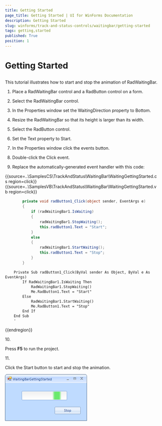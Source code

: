 ```yaml
---
title: Getting Started
page_title: Getting Started | UI for WinForms Documentation
description: Getting Started
slug: winforms/track-and-status-controls/waitingbar/getting-started
tags: getting,started
published: True
position: 1
---
```


# Getting Started



## 

This tutorial illustrates how to start and stop the animation of RadWaitingBar.

1. Place a RadWaitingBar control and a RadButton control on a form.

1. Select the RadWaitingBar control.

1. In the Properties window set the WaitingDirection property to Bottom.

1. Resize the RadWaitingBar so that its height is larger than its width.

1. Select the RadButton control.

1. Set the Text property to Start.

1. In the Properties window click the events button.

1. Double-click the Click event.

1. Replace the automatically-generated event handler with this code:

{{source=..\SamplesCS\TrackAndStatus\WaitingBar\WaitingGettingStarted.cs region=click}} 
{{source=..\SamplesVB\TrackAndStatus\WaitingBar\WaitingGettingStarted.vb region=click}} 

````C#
        private void radButton1_Click(object sender, EventArgs e)
        {
            if (radWaitingBar1.IsWaiting)
            {
                radWaitingBar1.StopWaiting();
                this.radButton1.Text = "Start";
            }
            else
            {
                radWaitingBar1.StartWaiting();
                this.radButton1.Text = "Stop";
            }
        }
````
````VB.NET
    Private Sub radButton1_Click(ByVal sender As Object, ByVal e As EventArgs)
        If RadWaitingBar1.IsWaiting Then
            RadWaitingBar1.StopWaiting()
            Me.RadButton1.Text = "Start"
        Else
            RadWaitingBar1.StartWaiting()
            Me.RadButton1.Text = "Stop"
        End If
    End Sub
    '
````

{{endregion}} 

10\. 

Press __F5__ to run the project.

11\. 

Click the Start button to start and stop the animation.

![track-and-status-controls-waitingbar-getting-started 001](images/track-and-status-controls-waitingbar-getting-started001.png)
